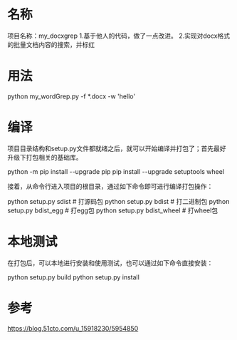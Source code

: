 # 名称
项目名称：my_docxgrep
1.基于他人的代码，做了一点改进。
2.实现对docx格式的批量文档内容的搜索，并标红

# 用法
python my_wordGrep.py  -f *.docx -w 'hello'

# 编译

项目目录结构和setup.py文件都就绪之后，就可以开始编译并打包了；首先最好升级下打包相关的基础库。

python -m pip install --upgrade pip
pip install --upgrade setuptools wheel

接着，从命令行进入项目的根目录，通过如下命令即可进行编译打包操作：

python setup.py sdist       # 打源码包
python setup.py bdist       # 打二进制包
python setup.py bdist_egg       # 打egg包
python setup.py bdist_wheel     # 打wheel包

# 本地测试
在打包后，可以本地进行安装和使用测试，也可以通过如下命令直接安装：

python setup.py build
python setup.py install

# 参考
https://blog.51cto.com/u_15918230/5954850

